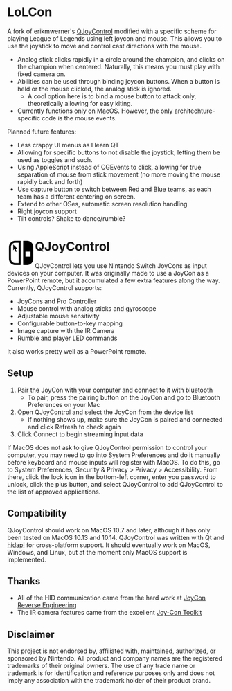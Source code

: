 # LoLCon
A fork of erikmwerner's <a href="https://github.com/erikmwerner/QJoyControl">QJoyControl<a> modified with a specific scheme for playing League of Legends using left joycon and mouse. This allows you to use the joystick to move and control cast directions with the mouse.
  * Analog stick clicks rapidly in a circle around the champion, and clicks on the champion when centered. Naturally, this means you must play with fixed camera on.
  * Abilities can be used through binding joycon buttons. When a button is held or the mouse clicked, the analog stick is ignored. 
    * A cool option here is to bind a mouse button to attack only, theoretically allowing for easy kiting.
  * Currently functions only on MacOS. However, the only architechture-specific code is the mouse events.
  
  Planned future features:
  * Less crappy UI menus as I learn QT
  * Allowing for specific buttons to not disable the joystick, letting them be used as toggles and such. 
  * Using AppleScript instead of CGEvents to click, allowing for true separation of mouse from stick movement (no more moving the mouse rapidly back and forth)
  * Use capture button to switch between Red and Blue teams, as each team has a different centering on screen.
  * Extend to other OSes, automatic screen resolution handling
  * Right joycon support
  * Tilt controls? Shake to dance/rumble?



# QJoyControl <img src="https://github.com/erikmwerner/QJoyControl/blob/master/img/Logo.png" align="left" width="64" height="64" title="">
QJoyControl lets you use Nintendo Switch JoyCons as input devices on your computer. It was originally made to use a JoyCon as a PowerPoint remote, but it accumulated a few extra features along the way. Currently, QJoyControl supports:
* JoyCons and Pro Controller
* Mouse control with analog sticks and gyroscope
* Adjustable mouse sensitivity
* Configurable button-to-key mapping
* Image capture with the IR Camera
* Rumble and player LED commands

It also works pretty well as a PowerPoint remote.

## Setup
1. Pair the JoyCon with your computer and connect to it with bluetooth
   * To pair, press the pairing button on the JoyCon and go to Bluetooth Preferences on your Mac
2. Open QJoyControl and select the JoyCon from the device list
   * If nothing shows up, make sure the JoyCon is paired and connected and click Refresh to check again
3. Click Connect to begin streaming input data

If MacOS does not ask to give QJoyControl permission to control your computer, you may need to go into System Preferences and do it manually before keyboard and mouse inputs will register with MacOS. To do this, go to System Preferences, Security & Privacy > Privacy > Accessibility. From there, click the lock icon in the bottom-left corner, enter you password to unlock, click the plus button, and select QJoyControl to add QJoyControl to the list of approved applications.

## Compatibility
QJoyControl should work on MacOS 10.7 and later, although it has only been tested on MacOS 10.13 and 10.14. QJoyControl was written with Qt and [hidapi](https://github.com/signal11/hidapi) for cross-platform support. It should eventually work on MacOS, Windows, and Linux, but at the moment only MacOS support is implemented.

## Thanks
* All of the HID communication came from the hard work at [JoyCon Reverse Engineering](https://github.com/dekuNukem/Nintendo_Switch_Reverse_Engineering)
* The IR camera features came from the excellent [Joy-Con Toolkit](https://github.com/CTCaer/jc_toolkit)

## Disclaimer
This project is not endorsed by, affiliated with, maintained, authorized, or sponsored by Nintendo. All product and company names are the registered trademarks of their original owners. The use of any trade name or trademark is for identification and reference purposes only and does not imply any association with the trademark holder of their product brand.

